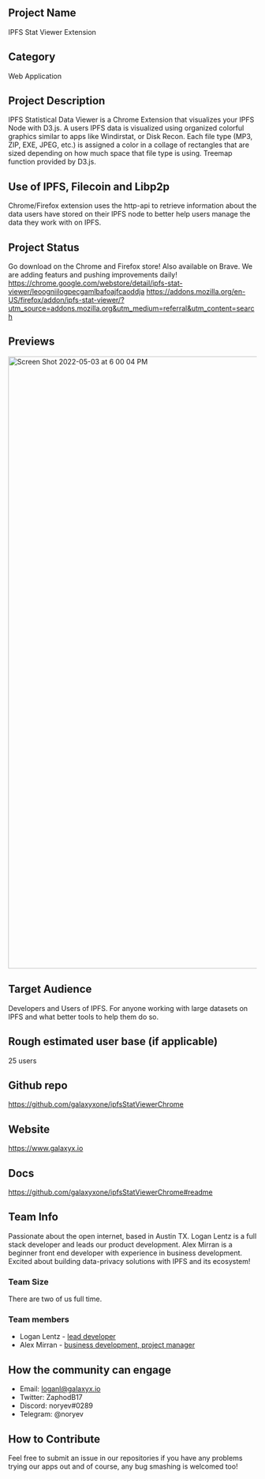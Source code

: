 ## Project Name
IPFS Stat Viewer Extension

## Category 
Web Application

## Project Description
IPFS Statistical Data Viewer is a Chrome Extension that visualizes your IPFS Node with D3.js. A users IPFS data is visualized using organized colorful graphics similar to apps like Windirstat, or Disk Recon. Each file type (MP3, ZIP, EXE, JPEG, etc.) is assigned a color in a collage of rectangles that are sized depending on how much space that file type is using. Treemap function provided by D3.js.

## Use of IPFS, Filecoin and Libp2p
Chrome/Firefox extension uses the http-api to retrieve information about the data users have stored on their IPFS node to better help users manage the data they work with on IPFS.

## Project Status
Go download on the Chrome and Firefox store! Also available on Brave. We are adding featurs and pushing improvements daily! https://chrome.google.com/webstore/detail/ipfs-stat-viewer/leoogniilogpecgamlbafoajfcaoddja
https://addons.mozilla.org/en-US/firefox/addon/ipfs-stat-viewer/?utm_source=addons.mozilla.org&utm_medium=referral&utm_content=search

## Previews
<img width="1239" alt="Screen Shot 2022-05-03 at 6 00 04 PM" src="https://user-images.githubusercontent.com/30084404/166586795-3a046027-4c1f-4029-880a-116fb5101f11.png">


## Target Audience

Developers and Users of IPFS. For anyone working with large datasets on IPFS and what better tools to help them do so.

## Rough estimated user base (if applicable)
25 users

## Github repo
https://github.com/galaxyxone/ipfsStatViewerChrome

<!--Attach a link to your GitHub repo - open source is required - please make sure your repo has a license file and is licensed using MIT open source license! -->

## Website
https://www.galaxyx.io

## Docs
https://github.com/galaxyxone/ipfsStatViewerChrome#readme

## Team Info
Passionate about the open internet, based in Austin TX. Logan Lentz is a full stack developer and leads our product development. Alex Mirran is a beginner front end developer with experience in business development. Excited about building data-privacy solutions with IPFS and its ecosystem!

### Team Size  
There are two of us full time.

### Team members  
- Logan Lentz - [lead developer](https://github.com/noryev)
- Alex Mirran - [business development, project manager](https://github.com/galaxyxtwo)

## How the community can engage
* Email:  loganl@galaxyx.io  
* Twitter:  ZaphodB17
* Discord:  noryev#0289
* Telegram:  @noryev

## How to Contribute
Feel free to submit an issue in our repositories if you have any problems trying our apps out and of course, any bug smashing is welcomed too!
